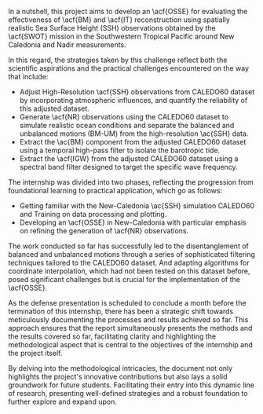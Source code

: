 In a nutshell, this project aims to develop an \acf{OSSE} for evaluating the effectiveness of \acf{BM} and \acf{IT} reconstruction using spatially realistic Sea Surface Height (SSH) observations obtained by the \acf{SWOT} mission in the Southwestern Tropical Pacific around New Caledonia and Nadir measurements.

In this regard, the strategies taken by this challenge reflect both the scientific aspirations and the practical challenges encountered on the way that include:

- Adjust High-Resolution \acf{SSH} observations from CALEDO60 dataset by incorporating atmospheric influences, and quantify the reliability of this adjusted dataset.
- Generate \acf{NR} observations using the CALEDO60 dataset to simulate realistic ocean conditions and separate the balanced and unbalanced motions (BM-UM) from the high-resolution \ac{SSH} data.
- Extract the \ac{BM} component from the adjusted CALEDO60 dataset using a temporal high-pass filter to isolate the barotropic tide.
- Extract the \acf{IGW} from the adjusted CALEDO60 dataset using a spectral band filter designed to target the specific wave frequency.

The internship was divided into two phases, reflecting the progression from foundational learning to practical application, which go as follows:

- Getting familiar with the New-Caledonia \ac{SSH} simulation CALEDO60 and Training on data processing and plotting.
- Developing an \acf{OSSE} in New-Caledonia with particular emphasis on refining the generation of \acf{NR} observations.

The work conducted so far has successfully led to the disentanglement of balanced and unbalanced motions through a series of sophisticated filtering techniques tailored to the CALEDO60 dataset. And adapting algorithms for coordinate interpolation, which had not been tested on this dataset before, posed significant challenges but is crucial for the implementation of the \acf{OSSE}.

As the defense presentation is scheduled to conclude a month before the termination of this internship, there has been a strategic shift towards meticulously documenting the processes and results achieved so far. This approach ensures that the report simultaneously presents the methods and the results covered so far, facilitating clarity and highlighting the methodological aspect that is central to the objectives of the internship and the project itself.

By delving into the methodological intricacies, the document not only highlights the project's innovative contributions but also lays a solid groundwork for future students. Facilitating their entry into this dynamic line of research, presenting well-defined strategies and a robust foundation to further explore and expand upon.